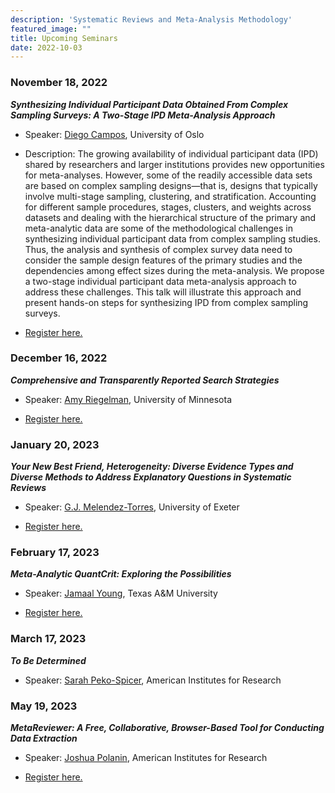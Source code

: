 ```yaml
---
description: 'Systematic Reviews and Meta-Analysis Methodology'
featured_image: ""
title: Upcoming Seminars
date: 2022-10-03
---
```


### November 18, 2022

***Synthesizing Individual Participant Data Obtained From Complex Sampling Surveys: A Two-Stage IPD Meta-Analysis Approach***

-   Speaker: [Diego Campos](https://diegocampos.co/), University of Oslo

-   Description: The growing availability of individual participant data (IPD) shared by researchers and larger institutions provides new opportunities for meta-analyses. However, some of the readily accessible data sets are based on complex sampling designs—that is, designs that typically involve multi-stage sampling, clustering, and stratification. Accounting for different sample procedures, stages, clusters, and weights across datasets and dealing with the hierarchical structure of the primary and meta-analytic data are some of the methodological challenges in synthesizing individual participant data from complex sampling studies. Thus, the analysis and synthesis of complex survey data need to consider the sample design features of the primary studies and the dependencies among effect sizes during the meta-analysis. We propose a two-stage individual participant data meta-analysis approach to address these challenges. This talk will illustrate this approach and present hands-on steps for synthesizing IPD from complex sampling surveys.

- [Register here.](https://gsu.qualtrics.com/jfe/form/SV_881zggxEkAVnzhk)

### December 16, 2022

***Comprehensive and Transparently Reported Search Strategies***

-   Speaker: [Amy Riegelman](https://www.lib.umn.edu/about/staff/amy-riegelman), University of Minnesota 

- [Register here.](https://gsu.qualtrics.com/jfe/form/SV_881zggxEkAVnzhk)

### January 20, 2023

***Your New Best Friend, Heterogeneity: Diverse Evidence Types and Diverse Methods to Address Explanatory Questions in Systematic Reviews***

-   Speaker: [G.J. Melendez-Torres](https://medicine.exeter.ac.uk/people/profile/index.php?web_id=GJ_Melendez-Torres), University of Exeter 

- [Register here.](https://gsu.qualtrics.com/jfe/form/SV_881zggxEkAVnzhk)

### February 17, 2023

***Meta-Analytic QuantCrit: Exploring the Possibilities***

-   Speaker: [Jamaal Young](https://scholars.library.tamu.edu/vivo/display/nc1659a42/Persons/View%20All), Texas A&M University 

- [Register here.](https://gsu.qualtrics.com/jfe/form/SV_881zggxEkAVnzhk)

### March 17, 2023

***To Be Determined***

-   Speaker: [Sarah Peko-Spicer](https://www.linkedin.com/in/sarah-peko-spicer-640a4436/), American Institutes for Research


### May 19, 2023

***MetaReviewer: A Free, Collaborative, Browser-Based Tool for Conducting Data Extraction***

-   Speaker: [Joshua Polanin](https://www.air.org/experts/person/joshua-r-polanin), American Institutes for Research 

- [Register here.](https://gsu.qualtrics.com/jfe/form/SV_881zggxEkAVnzhk)
